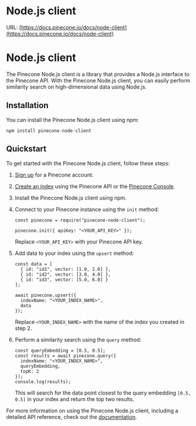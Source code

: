 # Node.js client

URL: [https://docs.pinecone.io/docs/node-client](https://docs.pinecone.io/docs/node-client)

# Node.js client

The Pinecone Node.js client is a library that provides a Node.js interface to the Pinecone API. With the Pinecone Node.js client, you can easily perform similarity search on high-dimensional data using Node.js.

## Installation

You can install the Pinecone Node.js client using npm:

```
npm install pinecone-node-client

```

## Quickstart

To get started with the Pinecone Node.js client, follow these steps:

1. [Sign up](https://www.pinecone.io/start/) for a Pinecone account.
2. [Create an index](https://docs.pinecone.io/docs/quickstart#step-2-set-up-your-pinecone-instance) using the Pinecone API or the [Pinecone Console](https://www.pinecone.io/console/).
3. Install the Pinecone Node.js client using npm.
4. Connect to your Pinecone instance using the `init` method:
    
    ```
    const pinecone = require("pinecone-node-client");
    
    pinecone.init({ apiKey: "<YOUR_API_KEY>" });
    
    ```
    
    Replace `<YOUR_API_KEY>` with your Pinecone API key.
    
5. Add data to your index using the `upsert` method:
    
    ```
    const data = [
      { id: "id1", vector: [1.0, 2.0] },
      { id: "id2", vector: [3.0, 4.0] },
      { id: "id3", vector: [5.0, 6.0] }
    ];
    
    await pinecone.upsert({
      indexName: "<YOUR_INDEX_NAME>",
      data
    });
    
    ```
    
    Replace `<YOUR_INDEX_NAME>` with the name of the index you created in step 2.
    
6. Perform a similarity search using the `query` method:
    
    ```
    const queryEmbedding = [0.5, 0.5];
    const results = await pinecone.query({
      indexName: "<YOUR_INDEX_NAME>",
      queryEmbedding,
      topK: 2
    });
    console.log(results);
    
    ```
    
    This will search for the data point closest to the query embedding `[0.5, 0.5]` in your index and return the top two results.
    

For more information on using the Pinecone Node.js client, including a detailed API reference, check out the [documentation](https://docs.pinecone.io/docs/node-client).